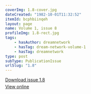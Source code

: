 ```yaml
---
coverImg: 1.8-cover.jpg
dateCreated: "1982-10-01T11:32:52"
itemId: bcphbiinqeh
layout: page
name: Volume 1, issue 8
profileImg: 1.8-rect.jpg
tags:
    - hasAuthor: dreamnetwork
    - hasTag: dream-network-volume-1
    - hasTag: dreamnetwork
type: post
subType: PublicationIssue
urlSlug: "1.8"
---
```


<p style="margin-block-end: 5px; margin-block-start: 5px;"><a href="../files/pdfs/Volume_1/1.8_Dream_Network_Bulletin_Vol.1_No.8.pdf" download="">Download issue 1.8</a></p><p style="margin-block-end: 5px; margin-block-start: 5px;"><a href="../files/pdfs/Volume_1/1.8_Dream_Network_Bulletin_Vol.1_No.8.pdf">View online</a></p>
